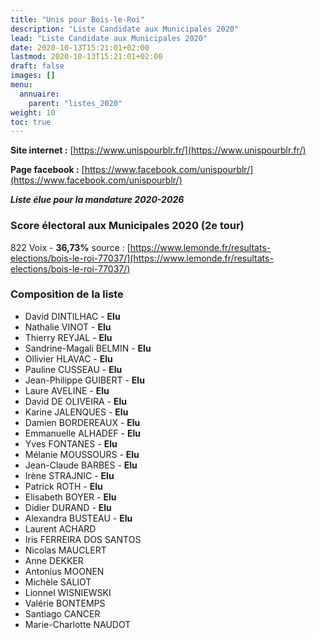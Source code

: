 ```yaml
---
title: "Unis pour Bois-le-Roi"
description: "Liste Candidate aux Municipales 2020"
lead: "Liste Candidate aux Municipales 2020"
date: 2020-10-13T15:21:01+02:00
lastmod: 2020-10-13T15:21:01+02:00
draft: false
images: []
menu:
  annuaire:
    parent: "listes_2020"
weight: 10
toc: true
---
```


**Site internet :** [https://www.unispourblr.fr/](https://www.unispourblr.fr/) 

**Page facebook :** [https://www.facebook.com/unispourblr/](https://www.facebook.com/unispourblr/)

***Liste élue pour la mandature 2020-2026***

### Score électoral aux Municipales 2020 (2e tour)
822 Voix - **36,73%**
source : [https://www.lemonde.fr/resultats-elections/bois-le-roi-77037/](https://www.lemonde.fr/resultats-elections/bois-le-roi-77037/)


### Composition de la liste

- David DINTILHAC - **Elu**
- Nathalie VINOT - **Elu**
- Thierry REYJAL - **Elu**
- Sandrine-Magali BELMIN - **Elu**
- Ollivier HLAVAC - **Elu**
- Pauline CUSSEAU - **Elu**
- Jean-Philippe GUIBERT - **Elu**
- Laure AVELINE - **Elu**
- David DE OLIVEIRA - **Elu**
- Karine JALENQUES - **Elu**
- Damien BORDEREAUX - **Elu**
- Emmanuelle ALHADEF - **Elu**
- Yves FONTANES - **Elu**
- Mélanie MOUSSOURS - **Elu**
- Jean-Claude BARBES - **Elu**
- Irène STRAJNIC - **Elu**
- Patrick ROTH - **Elu**
- Elisabeth BOYER - **Elu**
- Didier DURAND - **Elu**
- Alexandra BUSTEAU - **Elu**
- Laurent ACHARD
- Iris FERREIRA DOS SANTOS
- Nicolas MAUCLERT
- Anne DEKKER
- Antonius MOONEN
- Michèle SALIOT
- Lionnel WISNIEWSKI
- Valérie BONTEMPS
- Santiago CANCER
- Marie-Charlotte NAUDOT

